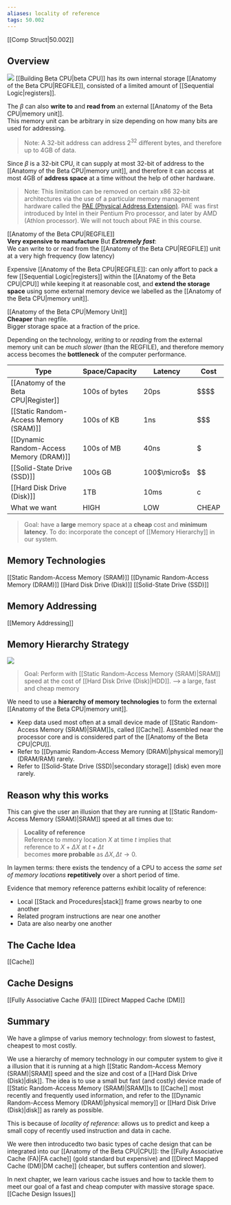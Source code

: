 ```yaml
---
aliases: locality of reference
tags: 50.002
---
```

[[Comp Struct|50.002]]

## Overview
![](https://dropbox.com/s/88up5y3aitc893l/p1.png?raw=1)
[[Building Beta CPU|beta CPU]] has its own internal storage [[Anatomy of the Beta CPU|REGFILE]], consisted of a limited amount of [[Sequential Logic|registers]].

The $\beta$ can also **write to** and **read from** an external [[Anatomy of the Beta CPU|memory unit]].\
This memory unit can be arbitrary in size depending on how many bits are used for addressing.

> Note: A 32-bit address can address $2^{32}$ different bytes, and therefore up to 4GB of data.

Since $\beta$ is a 32-bit CPU, it can supply at most 32-bit of address to the [[Anatomy of the Beta CPU|memory unit]], and therefore it can access at most 4GB of **address space** at a time without the help of other hardware.

>Note: This limitation can be removed on certain x86 32-bit architectures via the use of a particular memory management hardware called the [PAE (Physical Address Extension)](http://en.wikipedia.org/wiki/Physical_Address_Extension). PAE was first introduced by Intel in their Pentium Pro processor, and later by AMD (Athlon processor). We will not touch about PAE in this course.


[[Anatomy of the Beta CPU|REGFILE]]\
**Very expensive to manufacture** But ***Extremely fast***:\
We can write to or read from the [[Anatomy of the Beta CPU|REGFILE]] unit at a very high frequency (low latency)

Expensive [[Anatomy of the Beta CPU|REGFILE]]: can only affort to pack a few [[Sequential Logic|registers]] within the [[Anatomy of the Beta CPU|CPU]] while keeping it at reasonable cost, and **extend the storage space** using some external memory device we labelled as the [[Anatomy of the Beta CPU|memory unit]].

[[Anatomy of the Beta CPU|Memory Unit]]\
**Cheaper** than regfile.\
Bigger storage space at a fraction of the price.

Depending on the technology, *writing* to or *reading* from the external memory unit can be _much slower_ (than the REGFILE), and therefore memory access becomes the **bottleneck** of the computer performance.

| Type                                    | Space/Capacity | Latency      | Cost     |
| --------------------------------------- | -------------- | ------------ | -------- |
| [[Anatomy of the Beta CPU\|Register]]                             | 100s of bytes  | 20ps         | \$\$\$\$ |
| [[Static Random-Access Memory (SRAM)]]  | 100s of KB     | 1ns          | \$\$\$   |
| [[Dynamic Random-Access Memory (DRAM)]] | 100s of MB     | 40ns         | \$       |
| [[Solid-State Drive (SSD)]]             | 100s GB        | 100$\micro$s | \$\$     |
| [[Hard Disk Drive (Disk)]]              | 1TB            | 10ms         | c        |
| What we want                            | HIGH           | LOW          | CHEAP    |

> Goal: have a **large** memory space at a **cheap** cost and **minimum latency**.
> To do: incorporate the concept of [[Memory Hierarchy]] in our system.

## Memory Technologies
[[Static Random-Access Memory (SRAM)]]
[[Dynamic Random-Access Memory (DRAM)]]
[[Hard Disk Drive (Disk)]]
[[Solid-State Drive (SSD)]]

## Memory Addressing
[[Memory Addressing]]

##  Memory Hierarchy Strategy
![](https://dropbox.com/s/9v2wj0zf64zbclo/memhierarchy.png?raw=1)

> Goal: Perform with [[Static Random-Access Memory (SRAM)|SRAM]] speed at the cost of [[Hard Disk Drive (Disk)|HDD]].
--> a large, fast and cheap memory

We need to use a **hierarchy of memory technologies** to form the external [[Anatomy of the Beta CPU|memory unit]].
- Keep data used most often at a small device made of [[Static Random-Access Memory (SRAM)|SRAM]]s, called [[Cache]]. Assembled near the processor core and is considered part of the [[Anatomy of the Beta CPU|CPU]].
- Refer to [[Dynamic Random-Access Memory (DRAM)|physical memory]] (DRAM/RAM) rarely.
- Refer to [[Solid-State Drive (SSD)|secondary storage]] (disk) even more rarely.

## Reason why this works
This can give the user an illusion that they are running at [[Static Random-Access Memory (SRAM)|SRAM]] speed at all times due to:
> **Locality of reference**\
> Reference to mmory location $X$ at time $t$ implies that\
> reference to $X + \Delta X$ at $t + \Delta t$ \
> becomes **more probable** as $\Delta X, \Delta t \to 0$.

In laymen terms: there exists the tendency of a CPU to access the _same set of memory locations_ **repetitively** over a short period of time.

Evidence that memory reference patterns exhibit locality of reference:
- Local [[Stack and Procedures|stack]] frame grows nearby to one another
- Related program instructions are near one another
- Data are also nearby one another


## The Cache Idea
[[Cache]]

## Cache Designs
[[Fully Associative Cache (FA)]]
[[Direct Mapped Cache (DM)]]

## Summary
We have a glimpse of varius memory technology: from slowest to fastest, cheapest to most costly.

We use a hierarchy of memory technology in our computer system to give it a illusion that it is running at a high [[Static Random-Access Memory (SRAM)|SRAM]] speed and the size and cost of a [[Hard Disk Drive (Disk)|disk]].
The idea is to use a small but fast (and costly) device made of [[Static Random-Access Memory (SRAM)|SRAM]]s to [[Cache]] most recently and frequently used information, and refer to the [[Dynamic Random-Access Memory (DRAM)|physical memory]] or [[Hard Disk Drive (Disk)|disk]] as rarely as possible.

This is because of *locality of reference*: allows us to predict and keep a small copy of recently used instruction and data in cache.

We were then introducedto two basic types of cache design that can be integrated into our [[Anatomy of the Beta CPU|CPU]]: the [[Fully Associative Cache (FA)|FA cache]] (gold standard but expensive) and [[Direct Mapped Cache (DM)|DM cache]] (cheaper, but suffers contention and slower).

In next chapter, we learn various cache issues and how to tackle them to meet our goal of a fast and cheap computer with massive storage space.
[[Cache Design Issues]]